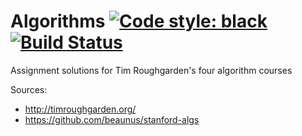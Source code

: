 # Algorithms [![Code style: black](https://img.shields.io/badge/code%20style-black-000000.svg)](https://github.com/psf/black) [![Build Status](https://travis-ci.com/daniel-m-campos/algorithms.svg?branch=master)](https://travis-ci.com/daniel-m-campos/algorithms)
Assignment solutions for Tim Roughgarden's four algorithm courses

Sources:
* http://timroughgarden.org/
* https://github.com/beaunus/stanford-algs
